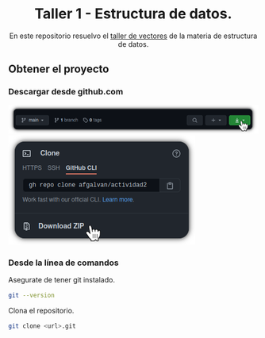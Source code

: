 <h1 align="center">
    <span> Taller 1 - Estructura de datos.</span>
    <br />
</h1>

<p align="center">
    En este repositorio resuelvo el <a href="./docs/Taller_VECTORES-2021-I.pdf">taller de vectores</a> de la materia de estructura de datos.
</p>

## Obtener el proyecto

### Descargar desde github.com

![GitHub button](./docs/img/download_github.png)
![Download repo](./docs/img/download_github2.png)

### Desde la línea de comandos

Asegurate de tener git instalado.

```bash
git --version
```

Clona el repositorio.

```bash
git clone <url>.git 
```
